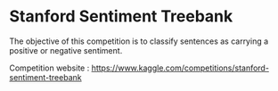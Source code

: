 # Stanford Sentiment Treebank
The objective of this competition is to classify sentences as carrying a positive or negative sentiment.

Competition website : https://www.kaggle.com/competitions/stanford-sentiment-treebank


